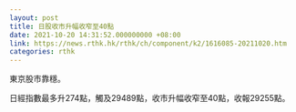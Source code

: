 ```yaml
---
layout: post
title: 日股收市升幅收窄至40點
date: 2021-10-20 14:31:52.000000000 +08:00
link: https://news.rthk.hk/rthk/ch/component/k2/1616085-20211020.htm
categories: rthk
---
```


東京股市靠穩。

日經指數最多升274點，觸及29489點，收市升幅收窄至40點，收報29255點。
